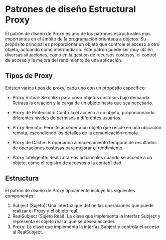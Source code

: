 # Patrones de diseño Estructural Proxy 

El patrón de diseño de Proxy es uno de los patrones estructurales más importantes en el ámbito de la programación orientada a objetos. Su propósito principal es proporcionar un objeto que controle el acceso a otro objeto, actuando como intermediario. Este patrón puede ser muy útil en diversas situaciones, como en la gestión de recursos costosos, el control de acceso y la mejora del rendimiento de una aplicación.

## Tipos de Proxy
Existen varios tipos de proxy, cada uno con un propósito específico:

- Proxy Virtual: Se utiliza para crear objetos costosos bajo demanda. Retrasa la creación y la carga de un objeto hasta que sea necesario.

- Proxy de Protección: Controla el acceso a un objeto, proporcionando diferentes niveles de permisos a diferentes usuarios.

- Proxy Remoto: Permite acceder a un objeto que reside en una ubicación remota, escondiendo los detalles de la comunicación remota.

- Proxy de Caché: Proporciona almacenamiento temporal de resultados de operaciones costosas para mejorar el rendimiento.

- Proxy Inteligente: Realiza tareas adicionales cuando se accede a un objeto, como el registro de accesos o la contabilidad.

## Estructura
El patrón de diseño de Proxy típicamente incluye los siguientes componentes:

1. Subject (Sujeto): Una interfaz que define las operaciones que puede realizar el Proxy y el objeto real.
2. RealSubject (Sujeto Real): La clase que implementa la interfaz Subject y representa el objeto real al que se desea acceder.
3. Proxy: La clase que implementa la interfaz Subject y controla el acceso al RealSubject.
